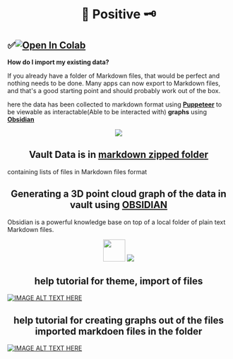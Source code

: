 # <div align="center">🍧  Positive  🗝️</div>
## <div align="left">✅<a href="https://colab.research.google.com/github/1kaiser/Positive/blob/main/%F0%9F%98%8ETestDough%E2%9C%A8.ipynb" target="_parent"><img src="https://colab.research.google.com/assets/colab-badge.svg" alt="Open In Colab"/></a>
</div>


**How do I import my existing data?**
  
  
If you already have a folder of Markdown files, that would be perfect and nothing needs to be done.
Many apps can now export to Markdown files, and that's a good starting point and should probably work out of the box.


here the data has been collected to markdown format using [**Puppeteer**][3] to be viewable as interactable(Able to be interacted with) **graphs** using [**Obsidian**][1]
 <p align="center">
 <img src="https://i.imgur.com/Nn8GQqB.png">
  </p>
  
  
## <div align="center">Vault Data is in [markdown zipped folder][2]</div>
[2]: https://github.com/1kaiser/Positive/blob/main/20220313.zip
[3]: https://github.com/puppeteer/puppeteer
  containing lists of files in Markdown files format

## <div align="center">Generating a 3D point cloud graph of the data in vault using [OBSIDIAN][1]</div>
[1]: https://obsidian.md
  
  
<div align="Centre">Obsidian is a powerful knowledge base on top of a local folder of plain text Markdown files.

</div>
  
  <p align="center">
  
  <img width="50" src="https://pbs.twimg.com/profile_images/1269490744609341442/MaweGLMN_400x400.png">
  
  
  <img src="https://obsidian.md/images/screenshot.png">
  </p>
  
  
 ## <div align="center">help tutorial for theme, import of files</div>
  

  [![IMAGE ALT TEXT HERE](https://img.youtube.com/vi/1qB2-ciYlt4/0.jpg)](https://www.youtube.com/watch?v=1qB2-ciYlt4)

  
 ## <div align="center">help tutorial for creating graphs out of the files imported markdoen files in the folder</div>
  
  [![IMAGE ALT TEXT HERE](https://img.youtube.com/vi/ziKGWtlmaFo/0.jpg)](https://www.youtube.com/watch?v=ziKGWtlmaFo)

  
